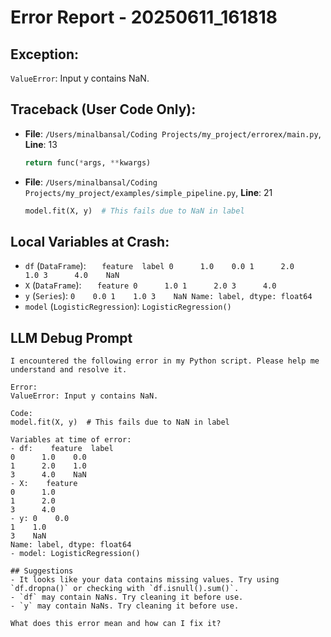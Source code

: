 # Error Report - 20250611_161818

## Exception:
`ValueError`: Input y contains NaN.

## Traceback (User Code Only):
- **File**: `/Users/minalbansal/Coding Projects/my_project/errorex/main.py`, **Line**: 13
  ```python
  return func(*args, **kwargs)
  ```
- **File**: `/Users/minalbansal/Coding Projects/my_project/examples/simple_pipeline.py`, **Line**: 21
  ```python
  model.fit(X, y)  # This fails due to NaN in label
  ```

## Local Variables at Crash:
- `df` (`DataFrame`): `   feature  label
0      1.0    0.0
1      2.0    1.0
3      4.0    NaN`
- `X` (`DataFrame`): `   feature
0      1.0
1      2.0
3      4.0`
- `y` (`Series`): `0    0.0
1    1.0
3    NaN
Name: label, dtype: float64`
- `model` (`LogisticRegression`): `LogisticRegression()`

## LLM Debug Prompt
```
I encountered the following error in my Python script. Please help me understand and resolve it.

Error:
ValueError: Input y contains NaN.

Code:
model.fit(X, y)  # This fails due to NaN in label

Variables at time of error:
- df:    feature  label
0      1.0    0.0
1      2.0    1.0
3      4.0    NaN
- X:    feature
0      1.0
1      2.0
3      4.0
- y: 0    0.0
1    1.0
3    NaN
Name: label, dtype: float64
- model: LogisticRegression()

## Suggestions
- It looks like your data contains missing values. Try using `df.dropna()` or checking with `df.isnull().sum()`.
- `df` may contain NaNs. Try cleaning it before use.
- `y` may contain NaNs. Try cleaning it before use.

What does this error mean and how can I fix it?
```
